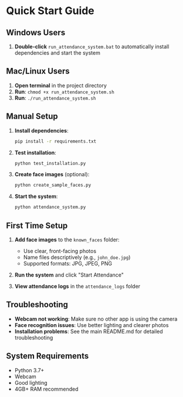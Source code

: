 # Quick Start Guide

## Windows Users

1. **Double-click** `run_attendance_system.bat` to automatically install dependencies and start the system

## Mac/Linux Users

1. **Open terminal** in the project directory
2. **Run**: `chmod +x run_attendance_system.sh`
3. **Run**: `./run_attendance_system.sh`

## Manual Setup

1. **Install dependencies**:
   ```bash
   pip install -r requirements.txt
   ```

2. **Test installation**:
   ```bash
   python test_installation.py
   ```

3. **Create face images** (optional):
   ```bash
   python create_sample_faces.py
   ```

4. **Start the system**:
   ```bash
   python attendance_system.py
   ```

## First Time Setup

1. **Add face images** to the `known_faces` folder:
   - Use clear, front-facing photos
   - Name files descriptively (e.g., `john_doe.jpg`)
   - Supported formats: JPG, JPEG, PNG

2. **Run the system** and click "Start Attendance"

3. **View attendance logs** in the `attendance_logs` folder

## Troubleshooting

- **Webcam not working**: Make sure no other app is using the camera
- **Face recognition issues**: Use better lighting and clearer photos
- **Installation problems**: See the main README.md for detailed troubleshooting

## System Requirements

- Python 3.7+
- Webcam
- Good lighting
- 4GB+ RAM recommended 